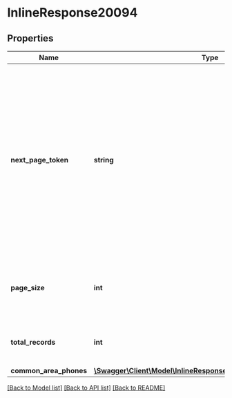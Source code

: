 # InlineResponse20094

## Properties
Name | Type | Description | Notes
------------ | ------------- | ------------- | -------------
**next_page_token** | **string** | The next page token is used to paginate through large result sets. A next page token will be returned whenever the set of available results exceeds the current page size. The expiration period for this token is 15 minutes. | [optional] 
**page_size** | **int** | Total number of records returned from a single API call. | [optional] 
**total_records** | **int** | Total number of records found for this query. | [optional] 
**common_area_phones** | [**\Swagger\Client\Model\InlineResponse20094CommonAreaPhones[]**](InlineResponse20094CommonAreaPhones.md) |  | [optional] 

[[Back to Model list]](../README.md#documentation-for-models) [[Back to API list]](../README.md#documentation-for-api-endpoints) [[Back to README]](../README.md)


